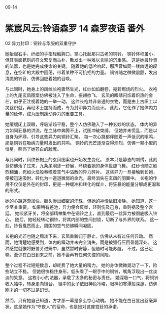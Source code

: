 
09-14 


# 紫宸风云:铃语森罗 14 森罗夜语 番外


02 异力封印：铜铃与华服的双重守护

她抬起右手，纤细的手指轻触胸口，掌心托起那只古老的铜铃。
铜铃体积虽小，但其表面镌刻的符文繁复而古朴，散发出一种难以言喻的沉重感。
这是她最珍贵的法器，也是她完成使命的关键。
随着她的低吟响起，那声音如同一缕幽远的叹息，在空旷的大殿中回荡，带着某种不可抗拒的力量。
铜铃随之微微震颤，发出清脆的铃音，仿佛回应着她的召唤。

与此同时，她身上的凤纹长袍骤然生光，红纱如焰翻卷，宛若燃烧的烈火。
衣袍上的九尾玄凤图案仿佛被注入了生命，振翅欲飞。
玄凤的眼睛闪烁着炽热的金芒，似乎正注视着她的一举一动。
这件长袍并非普通的衣物，而是由上古织工以灵丝织就，再经术士加持而成，专为封印异力而设计。
此刻，它化作了她体内力量的延伸，成为压制躁动异力的重要工具。

她缓缓闭上双眼，呼吸渐趋平稳，整个人仿佛融入了一种玄妙的状态。
体内的异力如同狂暴的洪流，在血脉中奔腾不止，试图冲破束缚。
但她并未慌乱，而是以自身为炉鼎，引导这些异力向铜铃汇聚。
每一次心跳都伴随着一声低沉的嗡鸣，那是铜铃在吸纳力量时发出的共鸣。
铜铃的光芒逐渐变得炽烈，仿佛一颗小型的恒星，照亮了她苍白的脸庞。

与此同时，凤纹长袍上的玄凤图案也开始发生变化。
原本只是静态的刺绣，此刻竟仿佛活了过来，九条尾羽逐一舒展，环绕着她的身体盘旋飞舞。
红纱也随之剧烈翻涌，宛如火焰般吞噬着空气中溢散的异力碎片。
这些异力一旦接触到长袍，便被迅速吸附，转化为一道道微弱的金光，最终消失在玄凤的羽翼中。
长袍的作用不仅仅是外在的封印，更是一种缓冲和转化的媒介，将狂暴的能量分解成更温和的形式。

她的心跳逐渐加快，额头渗出细密的汗珠，但她的神情依旧冷静。
她知道，这一步至关重要。
如果稍有差池，异力便会反噬，轻则伤及己身，重则祸及整个宫廷。
她咬紧牙关，将全部精神集中在铜铃之上，直到最后一丝异力被彻底吸入铃心。
随后，她轻轻转动铜铃，将其内部的空间封锁，切断了与外界的联系。
这一刻，铃音戛然而止，周围的空气仿佛瞬间凝固。

长袍的光芒也随之黯淡下来，玄凤重新归于静止，仿佛从未有过任何异动。
然而，她清楚地感受到，体内的躁动并未完全消失，而是被强行压回骨髓深处。
这种感觉就像将野兽关进笼中，虽然暂时安静，但随时可能苏醒。
不过，这已足够。至少在白日到来之前，她不会再有任何失控的风险。

整个过程不过短短数息，却耗费了她大量的精力。
她的身体微微晃动了一下，险些站立不稳。
但她很快稳住身形，低头看了一眼手中的铜铃，嘴角浮现出一丝淡淡的笑意。
这枚小小的法器，承载了太多的秘密与责任。
她深吸一口气，将铜铃收入袖中，转身走向镜台。
镜中的女子依旧神色冷峻，眼神如寒潭般深邃，仿佛刚才的一切不过是幻觉。

然而，只有她自己知道，方才那一幕是多么惊心动魄。
她不能在白日显出丝毫异状，这是她作为“守夜人”的宿命，也是她对这座宫廷的承诺。
